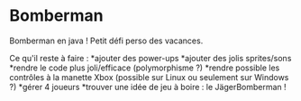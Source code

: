 # Bomberman
Bomberman en java ! Petit défi perso des vacances. 


Ce qu'il reste à faire :
  *ajouter des power-ups
  *ajouter des jolis sprites/sons
  *rendre le code plus joli/efficace (polymorphisme ?)
  *rendre possible les contrôles à la manette Xbox (possible sur Linux ou seulement sur Windows ?)
  *gérer 4 joueurs
  *trouver une idée de jeu à boire : le JägerBomberman !
